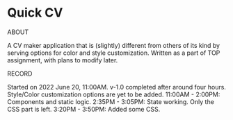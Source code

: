# Quick CV

ABOUT

A CV maker application that is (slightly) different from others of its kind by serving options for color and style customization.
Written as a part of TOP assignment, with plans to modify later.

RECORD

Started on 2022 June 20, 11:00AM. v-1.0 completed after around four hours. Style/Color customization options are yet to be added.
11:00AM - 2:00PM: Components and static logic.
2:35PM - 3:05PM: State working. Only the CSS part is left.
3:20PM - 3:50PM: Added some CSS.